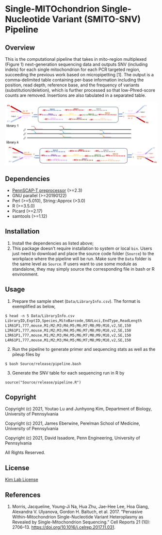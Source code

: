 # Single-MITOchondrion Single-Nucleotide Variant (SMITO-SNV) Pipeline

## Overview
This is the computational pipeline that takes in mito-region multiplexed (Figure 1) next-generation sequencing data and outputs SNV (including indels) for each single mitochondrion for each PCR targeted region, succeeding the previous work based on micropipetting [1]. The output is a comma-delimited table containing per-base information including the position, read depth, reference base, and the frequency of variants (substitution/deletion), which is further processed so that low-Phred-score counts are removed. Insertions are also tabulated in a separated table. 


![Figure 1](multiplex.png)

## Dependencies
* [PennSCAP-T preprocessor](https://github.com/kimpenn/ngs-smito) (>=2.3)
* GNU parallel (>=20190122)
* Perl (>=5.010), String::Approx (>3.0)
* R (>=3.5.0)
* Picard (>=2.17)
* samtools (>=1.12)

## Installation
1. Install the dependencies as listed above;
2. This package doesn't require installation to system or local `bin`. Users just need to download and place the source code folder (`Source`) to the workplace where the pipeline will be run. Make sure the `Data` folder is the same level as `Source`. If users want to use some module as standalone, they may simply source the corresponding file in bash or R environment. 

## Usage
1. Prepare the sample sheet (`Data/LibraryInfo.csv`). The format is exemplified as below,
```
$ head -n 5 Data/LibraryInfo.csv
LibraryID,ExptID,Species,MitoBarcode,SNVLoci,EndType,ReadLength
L1R61P1,777,mouse,M1;M2;M3;M4;M5;M6;M7;M8;M9;M10,v2,SE,150
L2R61P1,777,mouse,M1;M2;M3;M4;M5;M6;M7;M8;M9;M10,v2,SE,150
L3R61P1,777,mouse,M1;M2;M3;M4;M5;M6;M7;M8;M9;M10,v2,SE,150
L4R61P1,777,mouse,M1;M2;M3;M4;M5;M6;M7;M8;M9;M10,v2,SE,150
```

2. Run the pipeline to generate primer and sequencing stats as well as the pileup files by 
```
$ bash Source/release/pipeline.bash
``` 

3. Generate the SNV table for each sequencing run in R by
```
source("Source/release/pipeline.R")
```
## Copyright

Copyright (c) 2021, Youtao Lu and Junhyong Kim, Department of Biology, University of Pennsylvania

Copyright (c) 2021, James Eberwine, Perelman School of Medicine, University of Pennsylvania

Copyright (c) 2021, David Issadore, Penn Engineering, University of Pennsylvania

All Rights Reserved.

## License
[Kim Lab License](http://kim.bio.upenn.edu/software/LICENSE)

## References
1. Morris, Jacqueline, Young-Ji Na, Hua Zhu, Jae-Hee Lee, Hoa Giang, Alexandra V. Ulyanova, Gordon H. Baltuch, et al. 2017. “Pervasive Within-Mitochondrion Single-Nucleotide Variant Heteroplasmy as Revealed by Single-Mitochondrion Sequencing.” Cell Reports 21 (10): 2706–13. https://doi.org/10.1016/j.celrep.2017.11.031.
